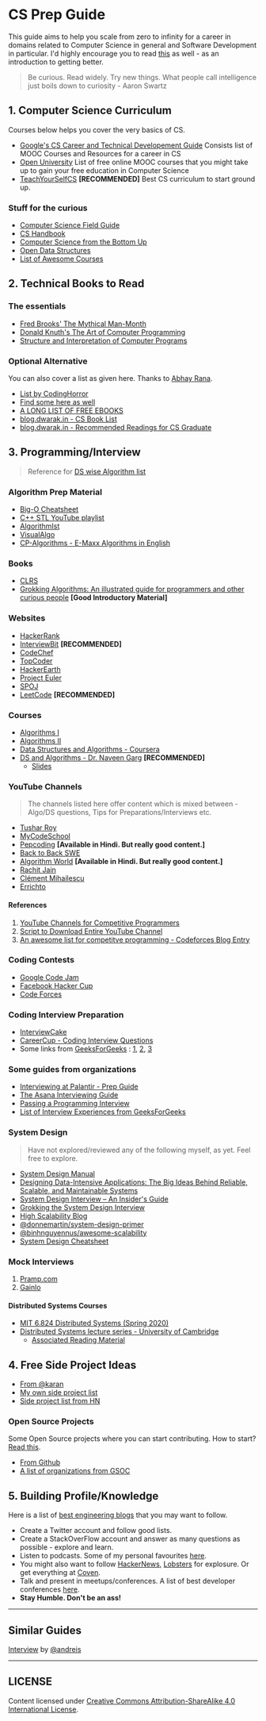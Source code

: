 # CS Prep Guide

This guide aims to help you scale from zero to infinity for a career in domains related to Computer Science in general and Software Development in particular. I'd highly encourage you to read [this](https://captnemo.in/blog/2015/10/12/get-better-at-software-development/) as well - as an introduction to getting better.

>Be curious. Read widely. Try new things. What people call intelligence just boils down to curiosity - Aaron Swartz

## 1. Computer Science Curriculum

Courses below helps you cover the very basics of CS.

* [Google's CS Career and Technical Developement Guide](https://www.google.com/about/careers/students/guide-to-technical-development.html)
  Consists list of MOOC Courses and Resources for a career in CS
* [Open University](https://github.com/open-source-society/computer-science)
  List of free online MOOC courses that you might take up to gain your free education in Computer Science
* [TeachYourSelfCS](https://teachyourselfcs.com/) **[RECOMMENDED]**
  Best CS curriculum to start ground up.

### Stuff for the curious

* [Computer Science Field Guide](http://csfieldguide.org.nz/)
* [CS Handbook](http://www.thecshandbook.com/)
* [Computer Science from the Bottom Up](http://www.bottomupcs.com/)
* [Open Data Structures](http://opendatastructures.org/)
* [List of Awesome Courses](https://github.com/prakhar1989/awesome-courses)

## 2. Technical Books to Read

### The essentials

* [Fred Brooks' The Mythical Man-Month](https://www.goodreads.com/book/show/13629.The_Mythical_Man_Month)
* [Donald Knuth's The Art of Computer Programming](https://www.goodreads.com/book/show/9410434-the-art-of-computer-programming-volumes-1-4a-boxed-set)
* [Structure and Interpretation of Computer Programs](https://www.goodreads.com/book/show/43713.Structure_and_Interpretation_of_Computer_Program)

### Optional Alternative
You can also cover a list as given here. Thanks to [Abhay Rana](https://captnemo.in/).

* [List by CodingHorror](https://blog.codinghorror.com/recommended-reading-for-developers/)
* [Find some here as well](http://hackershelf.com/browse/)
* [A LONG LIST OF FREE EBOOKS](https://github.com/vhf/free-programming-books/blob/master/free-programming-books.md)
* [blog.dwarak.in - CS Book List](https://blog.dwarak.in/2018/11/24/CS-Book-List/)
* [blog.dwarak.in - Recommended Readings for CS Graduate](https://blog.dwarak.in/2020/12/13/Recommended-Readings-For-CS-Graduate/)

## 3. Programming/Interview

> Reference for [DS wise Algorithm list](./Algorithms.md)

### Algorithm Prep Material

* [Big-O Cheatsheet](https://www.bigocheatsheet.com/)
* [C++ STL YouTube playlist](https://www.youtube.com/playlist?list=PL_dsdStdDXbq8BTjGdUEWgWYFWYP6pwYb)
* [AlgorithmIst](https://algorithmist.com/wiki/Main_Page)
* [VisualAlgo](https://visualgo.net/en)
* [CP-Algorithms - E-Maxx Algorithms in English](https://cp-algorithms.com/)

### Books

* [CLRS](https://en.wikipedia.org/wiki/Introduction_to_Algorithms)
* [Grokking Algorithms: An illustrated guide for programmers and other curious people](https://www.goodreads.com/book/show/22847284-grokking-algorithms-an-illustrated-guide-for-programmers-and-other-curio) **[Good Introductory Material]**

### Websites

* [HackerRank](https://www.hackerrank.com/)
* [InterviewBit](https://www.interviewbit.com/) **[RECOMMENDED]**
* [CodeChef](https://www.codechef.com/)
* [TopCoder](https://www.topcoder.com/)
* [HackerEarth](https://www.hackerearth.com/)
* [Project Euler](https://projecteuler.net/)
* [SPOJ](http://www.spoj.com/)
* [LeetCode](https://leetcode.com/problemset/algorithms/) **[RECOMMENDED]**

### Courses

* [Algorithms I](https://www.coursera.org/course/algs4partI)
* [Algorithms II](https://www.coursera.org/course/algs4partII)
* [Data Structures and Algorithms - Coursera](https://www.coursera.org/specializations/data-structures-algorithms)
* [DS and Algorithms - Dr. Naveen Garg](https://www.youtube.com/playlist?list=PLBF3763AF2E1C572F) **[RECOMMENDED]**
  - [Slides](https://www.dropbox.com/sh/enpo1ilzc11m4r7/AADNMl9_1xCy25b_xbO8oLaLa?dl=0)

### YouTube Channels

> The channels listed here offer content which is mixed between - Algo/DS questions, Tips for Preparations/Interviews etc.

* [Tushar Roy](https://www.youtube.com/user/tusharroy2525/videos)
* [MyCodeSchool](https://www.youtube.com/user/mycodeschool/videos)
* [Pepcoding](https://www.youtube.com/channel/UC7rNzgC2fEBVpb-q_acpsmw) **[Available in Hindi. But really good content.]**
* [Back to Back SWE](https://www.youtube.com/channel/UCmJz2DV1a3yfgrR7GqRtUUA)
* [Algorithm World](https://www.youtube.com/channel/UCyOeSe6gYd9vYpSetIrM-5A) **[Available in Hindi. But really good content.]**
* [Rachit Jain](https://www.youtube.com/channel/UC9fDC_eBh9e_bogw87DbGKQ)
* [Clément Mihailescu](https://www.youtube.com/channel/UCaO6VoaYJv4kS-TQO_M-N_g)
* [Errichto](https://www.youtube.com/c/Errichto/videos)

#### References 

1. [YouTube Channels for Competitive Programmers](https://codeforces.com/topic/43738/en6)
2. [Script to Download Entire YouTube Channel](https://gist.github.com/dtsdwarak/b65ce205a59d95bd0739fcdb2f33dfec)
3. [An awesome list for competitve programming - Codeforces Blog Entry](https://codeforces.com/blog/entry/23054)

### Coding Contests

* [Google Code Jam](https://codingcompetitions.withgoogle.com/codejam)
* [Facebook Hacker Cup](https://www.facebook.com/hackercup/)
* [Code Forces](http://codeforces.com/)

### Coding Interview Preparation
* [InterviewCake](https://www.interviewcake.com/)
* [CareerCup - Coding Interview Questions](https://www.careercup.com/page?pid=coding-interview-questions)
* Some links from [GeeksForGeeks](http://www.geeksforgeeks.org/) : [1](http://www.geeksforgeeks.org/top-10-algorithms-in-interview-questions/), [2](http://www.geeksforgeeks.org/top-algorithms-and-data-structures-for-competitive-programming/), [3](http://www.geeksforgeeks.org/top-25-interview-questions/)

### Some guides from organizations

* [Interviewing at Palantir - Prep Guide](https://www.palantir.com/getting-hired/)
* [The Asana Interviewing Guide](https://blog.asana.com/2016/03/asana-engineering-interview-guide/)
* [Passing a Programming Interview](http://blog.triplebyte.com/how-to-pass-a-programming-interview)
* [List of Interview Experiences from GeeksForGeeks](http://www.geeksforgeeks.org/about/interview-corner/)

### System Design

> Have not explored/reviewed any of the following myself, as yet. Feel free to explore.

* [System Design Manual](https://systemdesignmanual.com/)
* [Designing Data-Intensive Applications: The Big Ideas Behind Reliable, Scalable, and Maintainable Systems](https://www.amazon.in/Designing-Data-Intensive-Applications-Reliable-Maintainable/dp/9352135245/)
* [System Design Interview – An Insider's Guide](https://www.goodreads.com/book/show/54109255-system-design-interview-an-insider-s-guide)
* [Grokking the System Design Interview](https://www.educative.io/courses/grokking-the-system-design-interview)
* [High Scalability Blog](http://highscalability.com/)
* [@donnemartin/system-design-primer](https://github.com/donnemartin/system-design-primer)
* [@binhnguyennus/awesome-scalability](https://github.com/binhnguyennus/awesome-scalability)
* [System Design Cheatsheet](https://gist.github.com/vasanthk/485d1c25737e8e72759f)

### Mock Interviews

1. [Pramp.com](https://www.pramp.com/#/)
2. [Gainlo](http://www.gainlo.co/#!/)

#### Distributed Systems Courses

* [MIT 6.824 Distributed Systems (Spring 2020)](https://www.youtube.com/playlist?list=PLrw6a1wE39_tb2fErI4-WkMbsvGQk9_UB)
* [Distributed Systems lecture series - University of Cambridge](https://www.youtube.com/playlist?list=PLeKd45zvjcDFUEv_ohr_HdUFe97RItdiB)
  - [Associated Reading Material](https://www.cl.cam.ac.uk/teaching/2021/ConcDisSys/dist-sys-notes.pdf)

## 4. Free Side Project Ideas

* [From @karan](https://github.com/karan/Projects)
* [My own side project list](https://docs.google.com/document/d/1QEdIOuvvJN5LIQapNcEIXhGLUGrgfFQp585wu33I5oQ/edit?usp=sharing)
* [Side project list from HN](https://news.ycombinator.com/item?id=23290536)

### Open Source Projects

Some Open Source projects where you can start contributing. How to start? [Read this](https://blog.newrelic.com/2014/05/05/open-source_gettingstarted/).

* [From Github](https://github.com/explore)
* [A list of organizations from GSOC](https://developers.google.com/open-source/gsoc/2016/organizations)

## 5. Building Profile/Knowledge

Here is a list of [best engineering blogs](http://www.nicolabortignon.com/startup-reading-list/) that you may want to follow.

* Create a Twitter account and follow good lists.
* Create a StackOverFlow account and answer as many questions as possible - explore and learn.
* Listen to podcasts. Some of my personal favourites [here](https://blog.dwarak.in/2015/07/13/Best-Podcasts-On-Web/).
* You might also want to follow [HackerNews](https://news.ycombinator.com), [Lobsters](https://lobste.rs) for explosure. Or get everything at [Coven](http://www.coven.link).
* Talk and present in meetups/conferences. A list of best developer conferences [here](https://news.ycombinator.com/item?id=10831730).
* **Stay Humble. Don't be an ass!**

---

## Similar Guides

[Interview](https://github.com/andreis/interview) by [@andreis](https://github.com/andreis/)

---

## LICENSE

Content licensed under [Creative Commons Attribution-ShareAlike 4.0 International License](http://creativecommons.org/licenses/by-sa/4.0/).
